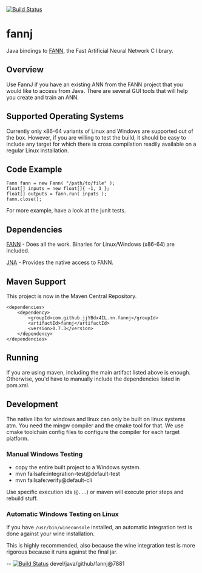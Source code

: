 [![Build Status](https://travis-ci.org/jjYBdx4IL/fannj.png?branch=master)](https://travis-ci.org/jjYBdx4IL/fannj)

# fannj

Java bindings to [FANN](http://leenissen.dk/fann), the Fast Artificial Neural Network C library.

## Overview

Use FannJ if you have an existing ANN from the FANN project that you would like to access from Java. There are several GUI tools that will help you create and train an ANN.

## Supported Operating Systems

Currently only x86-64 variants of Linux and Windows are supported out of the box. However, if you are willing to test the build, it should be easy to include any target for which there is cross compilation readily available on a regular Linux installation.

## Code Example

    Fann fann = new Fann( "/path/to/file" );
    float[] inputs = new float[]{ -1, 1 };
    float[] outputs = fann.run( inputs );
    fann.close();

For more example, have a look at the junit tests.
  
## Dependencies

[FANN](http://leenissen.dk/fann) - Does all the work. Binaries for Linux/Windows (x86-64) are included.

[JNA](https://github.com/java-native-access/jna) - Provides the native access to FANN.
   
## Maven Support

This project is now in the Maven Central Repository.

    <dependencies>
        <dependency>
            <groupId>com.github.jjYBdx4IL.nn.fannj</groupId>
            <artifactId>fannj</artifactId>
            <version>0.7.3</version>
        </dependency>
    </dependencies>

## Running

If you are using maven, including the main artifact listed above is enough. Otherwise, you'd have to manually include the dependencies listed in pom.xml.

## Development

The native libs for windows and linux can only be built on linux systems atm. You need the mingw compiler and the cmake tool for that. We use cmake toolchain config files to configure the compiler for each target platform.

### Manual Windows Testing

* copy the entire built project to a Windows system.
* mvn failsafe:integration-test@default-test
* mvn failsafe:verify@default-cli

Use specific execution ids (`@...`) or maven will execute prior steps and rebuild stuff.

### Automatic Windows Testing on Linux

If you have `/usr/bin/wineconsole` installed, an automatic integration test is done against your wine installation.

This is highly recommended, also because the wine integration test is more rigorous because it runs against
the final jar.


--
[![Build Status](https://travis-ci.com/jjYBdx4IL/fannj.png?branch=master)](https://travis-ci.org/jjYBdx4IL/fannj)
devel/java/github/fannj@7881
